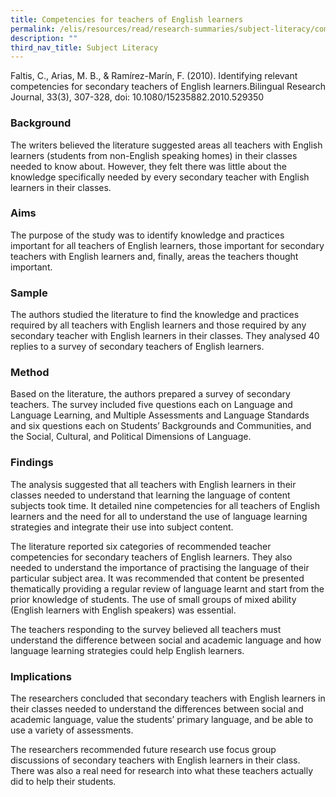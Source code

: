 ```yaml
---
title: Competencies for teachers of English learners
permalink: /elis/resources/read/research-summaries/subject-literacy/competencies-teachers-of-english-learners/
description: ""
third_nav_title: Subject Literacy
---
```

Faltis, C., Arias, M. B., & Ramírez-Marín, F. (2010). Identifying relevant competencies for secondary teachers of English learners.Bilingual Research Journal, 33(3), 307-328, doi: 10.1080/15235882.2010.529350

### Background

The writers believed the literature suggested areas all teachers with English learners (students from non-English speaking homes) in their classes needed to know about. However, they felt there was little about the knowledge specifically needed by every secondary teacher with English learners in their classes.

### Aims

The purpose of the study was to identify knowledge and practices important for all teachers of English learners, those important for secondary teachers with English learners and, finally, areas the teachers thought important.

### Sample

The authors studied the literature to find the knowledge and practices required by all teachers with English learners and those required by any secondary teacher with English learners in their classes. They analysed 40 replies to a survey of secondary teachers of English learners.

### Method

Based on the literature, the authors prepared a survey of secondary teachers. The survey included five questions each on Language and Language Learning, and Multiple Assessments and Language Standards and six questions each on Students’ Backgrounds and Communities, and the Social, Cultural, and Political Dimensions of Language.

### Findings

The analysis suggested that all teachers with English learners in their classes needed to understand that learning the language of content subjects took time. It detailed nine competencies for all teachers of English learners and the need for all to understand the use of language learning strategies and integrate their use into subject content.  
  
The literature reported six categories of recommended teacher competencies for secondary teachers of English learners. They also needed to understand the importance of practising the language of their particular subject area. It was recommended that content be presented thematically providing a regular review of language learnt and start from the prior knowledge of students. The use of small groups of mixed ability (English learners with English speakers) was essential.   
  
The teachers responding to the survey believed all teachers must understand the difference between social and academic language and how language learning strategies could help English learners.

### Implications

The researchers concluded that secondary teachers with English learners in their classes needed to understand the differences between social and academic language, value the students’ primary language, and be able to use a variety of assessments.   
  
The researchers recommended future research use focus group discussions of secondary teachers with English learners in their class. There was also a real need for research into what these teachers actually did to help their students.

